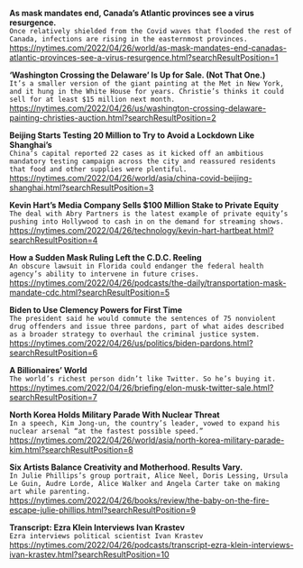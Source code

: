 **As mask mandates end, Canada’s Atlantic provinces see a virus resurgence.**\
`Once relatively shielded from the Covid waves that flooded the rest of Canada, infections are rising in the easternmost provinces.`\
https://nytimes.com/2022/04/26/world/as-mask-mandates-end-canadas-atlantic-provinces-see-a-virus-resurgence.html?searchResultPosition=1

**‘Washington Crossing the Delaware’ Is Up for Sale. (Not That One.)**\
`It’s a smaller version of the giant painting at the Met in New York, and it hung in the White House for years. Christie’s thinks it could sell for at least $15 million next month.`\
https://nytimes.com/2022/04/26/us/washington-crossing-delaware-painting-christies-auction.html?searchResultPosition=2

**Beijing Starts Testing 20 Million to Try to Avoid a Lockdown Like Shanghai’s**\
`China’s capital reported 22 cases as it kicked off an ambitious mandatory testing campaign across the city and reassured residents that food and other supplies were plentiful.`\
https://nytimes.com/2022/04/26/world/asia/china-covid-beijing-shanghai.html?searchResultPosition=3

**Kevin Hart’s Media Company Sells $100 Million Stake to Private Equity**\
`The deal with Abry Partners is the latest example of private equity’s pushing into Hollywood to cash in on the demand for streaming shows.`\
https://nytimes.com/2022/04/26/technology/kevin-hart-hartbeat.html?searchResultPosition=4

**How a Sudden Mask Ruling Left the C.D.C. Reeling**\
`An obscure lawsuit in Florida could endanger the federal health agency’s ability to intervene in future crises.`\
https://nytimes.com/2022/04/26/podcasts/the-daily/transportation-mask-mandate-cdc.html?searchResultPosition=5

**Biden to Use Clemency Powers for First Time**\
`The president said he would commute the sentences of 75 nonviolent drug offenders and issue three pardons, part of what aides described as a broader strategy to overhaul the criminal justice system.`\
https://nytimes.com/2022/04/26/us/politics/biden-pardons.html?searchResultPosition=6

**A Billionaires’ World**\
`The world’s richest person didn’t like Twitter. So he’s buying it.`\
https://nytimes.com/2022/04/26/briefing/elon-musk-twitter-sale.html?searchResultPosition=7

**North Korea Holds Military Parade With Nuclear Threat**\
`In a speech, Kim Jong-un, the country’s leader, vowed to expand his nuclear arsenal ​“at the fastest possible speed​.”`\
https://nytimes.com/2022/04/26/world/asia/north-korea-military-parade-kim.html?searchResultPosition=8

**Six Artists Balance Creativity and Motherhood. Results Vary.**\
`In Julie Phillips’s group portrait, Alice Neel, Doris Lessing, Ursula Le Guin, Audre Lorde, Alice Walker and Angela Carter take on making art while parenting.`\
https://nytimes.com/2022/04/26/books/review/the-baby-on-the-fire-escape-julie-phillips.html?searchResultPosition=9

**Transcript: Ezra Klein Interviews Ivan Krastev**\
`Ezra interviews political scientist Ivan Krastev`\
https://nytimes.com/2022/04/26/podcasts/transcript-ezra-klein-interviews-ivan-krastev.html?searchResultPosition=10

